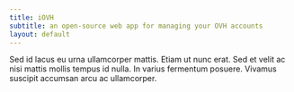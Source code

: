 ```yaml
---
title: iOVH
subtitle: an open-source web app for managing your OVH accounts
layout: default
---
```

Sed id lacus eu urna ullamcorper mattis. Etiam ut nunc erat. Sed et velit ac nisi mattis mollis tempus id nulla. In varius fermentum posuere. Vivamus suscipit accumsan arcu ac ullamcorper.
